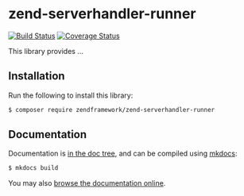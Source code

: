 # zend-serverhandler-runner

[![Build Status](https://secure.travis-ci.org/zendframework/zend-serverhandler-runner.svg?branch=master)](https://secure.travis-ci.org/zendframework/zend-serverhandler-runner)
[![Coverage Status](https://coveralls.io/repos/github/zendframework/zend-serverhandler-runner/badge.svg?branch=master)](https://coveralls.io/github/zendframework/zend-serverhandler-runner?branch=master)

This library provides ...

## Installation

Run the following to install this library:

```bash
$ composer require zendframework/zend-serverhandler-runner
```

## Documentation

Documentation is [in the doc tree](docs/book/), and can be compiled using [mkdocs](http://www.mkdocs.org):

```bash
$ mkdocs build
```

You may also [browse the documentation online](https://docs.zendframework.com/zend-serverhandler-runner/).

